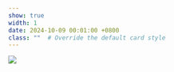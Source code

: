 ```yaml
---
show: true
width: 1
date: 2024-10-09 00:01:00 +0800
class: ""  # Override the default card style
---
```

<div>
<img src="{{ 'assets/images/badges/PKU_red.png' | relative_url }}" class="img-fluid rounded" >
</div>
